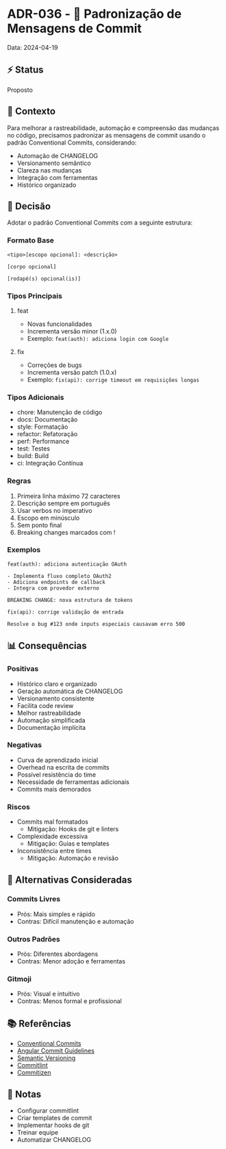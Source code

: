# ADR-036 - 📝 Padronização de Mensagens de Commit

Data: 2024-04-19

## ⚡ Status

Proposto

## 🎯 Contexto

Para melhorar a rastreabilidade, automação e compreensão das mudanças no código, precisamos padronizar as mensagens de commit usando o padrão Conventional Commits, considerando:
- Automação de CHANGELOG
- Versionamento semântico
- Clareza nas mudanças
- Integração com ferramentas
- Histórico organizado

## 🔨 Decisão

Adotar o padrão Conventional Commits com a seguinte estrutura:

### Formato Base
```
<tipo>[escopo opcional]: <descrição>

[corpo opcional]

[rodapé(s) opcional(is)]
```

### Tipos Principais
1. feat
   - Novas funcionalidades
   - Incrementa versão minor (1.x.0)
   - Exemplo: `feat(auth): adiciona login com Google`

2. fix
   - Correções de bugs
   - Incrementa versão patch (1.0.x)
   - Exemplo: `fix(api): corrige timeout em requisições longas`

### Tipos Adicionais
- chore: Manutenção de código
- docs: Documentação
- style: Formatação
- refactor: Refatoração
- perf: Performance
- test: Testes
- build: Build
- ci: Integração Contínua

### Regras
1. Primeira linha máximo 72 caracteres
2. Descrição sempre em português
3. Usar verbos no imperativo
4. Escopo em minúsculo
5. Sem ponto final
6. Breaking changes marcados com !

### Exemplos
```
feat(auth): adiciona autenticação OAuth

- Implementa fluxo completo OAuth2
- Adiciona endpoints de callback
- Integra com provedor externo

BREAKING CHANGE: nova estrutura de tokens
```

```
fix(api): corrige validação de entrada

Resolve o bug #123 onde inputs especiais causavam erro 500
```

## 📊 Consequências

### Positivas
- Histórico claro e organizado
- Geração automática de CHANGELOG
- Versionamento consistente
- Facilita code review
- Melhor rastreabilidade
- Automação simplificada
- Documentação implícita

### Negativas
- Curva de aprendizado inicial
- Overhead na escrita de commits
- Possível resistência do time
- Necessidade de ferramentas adicionais
- Commits mais demorados

### Riscos
- Commits mal formatados
  - Mitigação: Hooks de git e linters
- Complexidade excessiva
  - Mitigação: Guias e templates
- Inconsistência entre times
  - Mitigação: Automação e revisão

## 🔄 Alternativas Consideradas

### Commits Livres
- Prós: Mais simples e rápido
- Contras: Difícil manutenção e automação

### Outros Padrões
- Prós: Diferentes abordagens
- Contras: Menor adoção e ferramentas

### Gitmoji
- Prós: Visual e intuitivo
- Contras: Menos formal e profissional

## 📚 Referências

- [Conventional Commits](https://www.conventionalcommits.org/)
- [Angular Commit Guidelines](https://github.com/angular/angular/blob/master/CONTRIBUTING.md#commit)
- [Semantic Versioning](https://semver.org/)
- [Commitlint](https://commitlint.js.org/)
- [Commitizen](https://commitizen.github.io/cz-cli/)

## 📝 Notas

- Configurar commitlint
- Criar templates de commit
- Implementar hooks de git
- Treinar equipe
- Automatizar CHANGELOG 